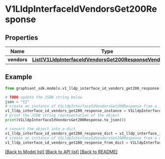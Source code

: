 # V1LldpInterfaceIdVendorsGet200Response


## Properties

Name | Type | Description | Notes
------------ | ------------- | ------------- | -------------
**vendors** | [**List[V1LldpInterfaceIdVendorsGet200ResponseVendorsInner]**](V1LldpInterfaceIdVendorsGet200ResponseVendorsInner.md) |  | [optional] 

## Example

```python
from graphiant_sdk.models.v1_lldp_interface_id_vendors_get200_response import V1LldpInterfaceIdVendorsGet200Response

# TODO update the JSON string below
json = "{}"
# create an instance of V1LldpInterfaceIdVendorsGet200Response from a JSON string
v1_lldp_interface_id_vendors_get200_response_instance = V1LldpInterfaceIdVendorsGet200Response.from_json(json)
# print the JSON string representation of the object
print(V1LldpInterfaceIdVendorsGet200Response.to_json())

# convert the object into a dict
v1_lldp_interface_id_vendors_get200_response_dict = v1_lldp_interface_id_vendors_get200_response_instance.to_dict()
# create an instance of V1LldpInterfaceIdVendorsGet200Response from a dict
v1_lldp_interface_id_vendors_get200_response_from_dict = V1LldpInterfaceIdVendorsGet200Response.from_dict(v1_lldp_interface_id_vendors_get200_response_dict)
```
[[Back to Model list]](../README.md#documentation-for-models) [[Back to API list]](../README.md#documentation-for-api-endpoints) [[Back to README]](../README.md)



